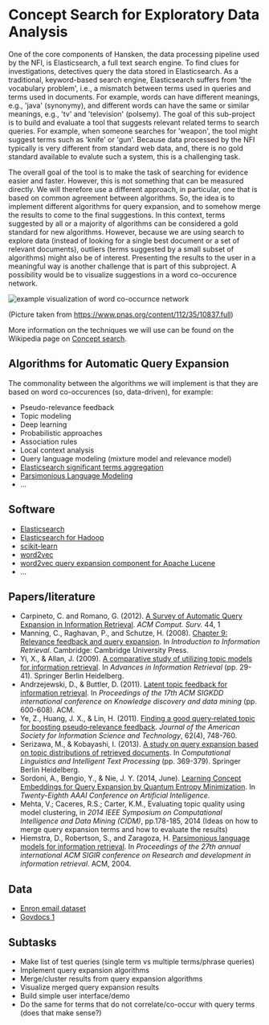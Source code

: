# Concept Search for Exploratory Data Analysis

One of the core components of Hansken, the data processing pipeline used by the
NFI, is Elasticsearch, a full text search engine. To find clues for
investigations, detectives query the data stored in Elasticsearch. As a
traditional, keyword-based search engine, Elasticsearch suffers from 'the
vocabulary problem', i.e., a mismatch between terms used in queries and terms
used in documents. For example, words can have different meanings, e.g., 'java'
(synonymy), and different words can have the same or similar meanings, e.g.,
'tv' and 'television' (polsemy). The goal of this sub-project is to build and
evaluate a tool that suggests relevant related terms to search queries. For
example, when someone searches for 'weapon', the tool might suggest terms such
as 'knife' or 'gun'. Because data processed by the NFI typically is very
different from standard web data, and, there is no gold standard
available to evalute such a system, this is a challenging task.

The overall goal of the tool is to make the task of searching for evidence
easier and faster. However, this is not something that can be measured directly.
We will therefore use a different approach, in particular, one that is based on
common agreement between algorithms. So, the idea is to implement different
algorithms for query expansion, and to somehow merge the results
to come to the final suggestions. In this context, terms suggested by all or a
majority of algorithms can be considered a gold standard for new algorithms.
However, because we are using search to explore data (instead of looking for a
single best document or a set of relevant documents), outliers (terms suggested
by a small subset of algorithms) might also be of interest. Presenting the
results to the user in a meaningful way is another challenge that is part of
this subproject. A possibility would be to visualize suggestions in a word
co-occurence network.

![example visualization of word co-occurnce network](https://github.com/NLeSC/Sherlock/blob/master/topics/concept_search/images/word_co-occurrence_network.jpg)

(Picture taken from https://www.pnas.org/content/112/35/10837.full)

More information on the techniques we will use can be found on the Wikipedia
page on [Concept search](https://en.wikipedia.org/wiki/Concept_search).

## Algorithms for Automatic Query Expansion

The commonality between the algorithms we will implement is that they are
based on word co-occurences (so, data-driven), for example:

* Pseudo-relevance feedback
* Topic modeling
* Deep learning
* Probabilistic approaches
* Association rules
* Local context analysis
* Query language modeling (mixture model and relevance model)
* [Elasticsearch significant terms aggregation](https://www.elastic.co/guide/en/elasticsearch/reference/current/search-aggregations-bucket-significantterms-aggregation.html)
* [Parsimonious Language Modeling](https://github.com/larsmans/weighwords)
* ...

## Software

* [Elasticsearch](https://www.elastic.co/products/elasticsearch)
* [Elasticsearch for Hadoop](https://www.elastic.co/products/hadoop)
* [scikit-learn](http://scikit-learn.org/stable/)
* [word2vec](https://code.google.com/p/word2vec/)
* [word2vec query expansion component for Apache Lucene](http://www.radialpoint.com/tech-blog/word2vec-query-expansion-component-for-apache-lucene/)
* ...

## Papers/literature

* Carpineto, C. and Romano, G. (2012). [A Survey of Automatic Query Expansion
in Information Retrieval](http://www-labs.iro.umontreal.ca/~nie/IFT6255/carpineto-Survey-QE.pdf). _ACM Comput. Surv._ 44, 1
* Manning, C., Raghavan, P., and Schutze, H. (2008).
[Chapter 9: Relevance feedback and query expansion](http://nlp.stanford.edu/IR-book/pdf/09expand.pdf).
In _Introduction to Information Retrieval_. Cambridge: Cambridge University Press.
* Yi, X., & Allan, J. (2009). [A comparative study of utilizing topic models for
 information retrieval](http://maroo.cs.umass.edu/pdf/IR-689.pdf). In _Advances
 in Information Retrieval_ (pp. 29-41). Springer Berlin Heidelberg.
* Andrzejewski, D., & Buttler, D. (2011). [Latent topic feedback for information
retrieval](https://nlesc.sharepoint.com/sites/sherlock/Shared%20Documents/papers/concept%20search/10.1.1.396.8365.pdf).
In _Proceedings of the 17th ACM SIGKDD international conference on Knowledge
discovery and data mining_ (pp. 600-608). ACM.
* Ye, Z., Huang, J. X., & Lin, H. (2011). [Finding a good query‐related topic
for boosting pseudo‐relevance feedback](https://nlesc.sharepoint.com/sites/sherlock/Shared%20Documents/papers/concept%20search/Ye_et_al-2011-Journal_of_the_American_Society_for_Information_Science_and_Technology.pdf). _Journal
of the American Society for Information Science and Technology_, 62(4), 748-760.
* Serizawa, M., & Kobayashi, I. (2013). [A study on query expansion based on
topic distributions of retrieved documents](https://nlesc.sharepoint.com/sites/sherlock/Shared%20Documents/papers/concept%20search/qe_topic_distributions.pdf).
In _Computational Linguistics and Intelligent Text Processing_ (pp. 369-379). Springer Berlin Heidelberg.
* Sordoni, A., Bengio, Y., & Nie, J. Y. (2014, June). [Learning Concept
Embeddings for Query Expansion by Quantum Entropy Minimization](https://nlesc.sharepoint.com/sites/sherlock/Shared%20Documents/papers/concept%20search/8367-38333-1-PB.pdf). In _Twenty-Eighth AAAI Conference on Artificial Intelligence_.
* Mehta, V.; Caceres, R.S.; Carter, K.M., Evaluating topic quality using model clustering, in _2014 IEEE Symposium on Computational Intelligence and Data Mining (CIDM)_, pp.178-185, 2014 (Ideas on
how to merge query expansion terms and how to evaluate the results)
* Hiemstra, D., Robertson, S., and Zaragoza, H. [Parsimonious language models for
information retrieval](http://eprints.eemcs.utwente.nl/7256/01/p178-hiemstra.pdf).
In _Proceedings of the 27th annual international ACM SIGIR conference on Research
and development in information retrieval_. ACM, 2004.

## Data

* [Enron email dataset](https://en.wikipedia.org/wiki/Enron_Corpus)
* [Govdocs 1](http://digitalcorpora.org/corpora/govdocs)

## Subtasks

* Make list of test queries (single term vs multiple terms/phrase queries)
* Implement query expansion algorithms
* Merge/cluster results from query expansion algorithms
* Visualize merged query expansion results
* Build simple user interface/demo
* Do the same for terms that do not correlate/co-occur with query terms (does
  that make sense?)
